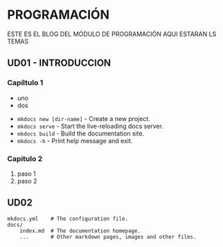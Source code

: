 # PROGRAMACIÓN

ESTE ES EL BLOG DEL MÓDULO DE PROGRAMACIÓN
AQUI ESTARAN LS TEMAS 

## UD01 - INTRODUCCION

### Capíltulo 1
- uno
- dos

* `mkdocs new [dir-name]` - Create a new project.
* `mkdocs serve` - Start the live-reloading docs server.
* `mkdocs build` - Build the documentation site.
* `mkdocs -h` - Print help message and exit.

### Capitulo 2
1. paso 1
2. paso 2

## UD02

    mkdocs.yml    # The configuration file.
    docs/
        index.md  # The documentation homepage.
        ...       # Other markdown pages, images and other files.
